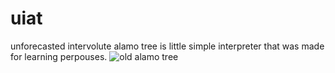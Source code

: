# uiat
unforecasted intervolute alamo tree
is little simple interpreter that was made for learning perpouses.
<img src="https://freerangestock.com/sample/26373/old-tree.jpg" alt="old alamo tree">
